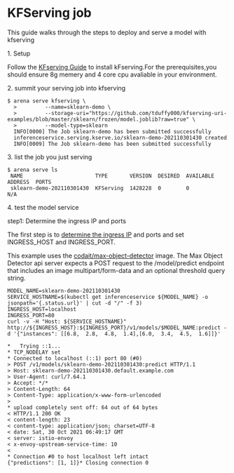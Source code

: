 # KFServing job 

This guide walks through the steps to deploy and serve a  model with kfserving

1\. Setup

Follow the [KFserving Guide](https://github.com/kubeflow/kfserving#install-kfserving) to install kFserving.For the prerequisites,you should ensure 8g memery and 4 core cpu avaliable in your environment.

2\. summit your serving job into kfserving

    $ arena serve kfserving \
      >         --name=sklearn-demo \
      >         --storage-uri="https://github.com/tduffy000/kfserving-uri-examples/blob/master/sklearn/frozen/model.joblib?raw=true" \
      >         --model-type=sklearn
      INFO[0000] The Job sklearn-demo has been submitted successfully 
      inferenceservice.serving.kserve.io/sklearn-demo-202110301430 created
      INFO[0009] The Job sklearn-demo has been submitted successfully 



3\. list the job you just serving

    $ arena serve ls                                                                        
     NAME                       TYPE       VERSION  DESIRED  AVAILABLE  ADDRESS  PORTS
     sklearn-demo-202110301430  KFServing  1428228  0        0                   N/A


4\. test the model service

step1: Determine the ingress IP and ports

The first step is to [determine the ingress IP](https://github.com/kubeflow/kfserving/blob/master/README.md#determine-the-ingress-ip-and-ports) and ports and set INGRESS_HOST and INGRESS_PORT.

This example uses the [codait/max-object-detector](https://github.com/IBM/MAX-Object-Detector) image. The Max Object Detector api server expects a POST request to the /model/predict endpoint that includes an image multipart/form-data and an optional threshold query string.

    MODEL_NAME=sklearn-demo-202110301430
    SERVICE_HOSTNAME=$(kubectl get inferenceservice ${MODEL_NAME} -o jsonpath='{.status.url}' | cut -d "/" -f 3)
    INGRESS_HOST=localhost
    INGRESS_PORT=80
    curl -v -H "Host: ${SERVICE_HOSTNAME}" http://${INGRESS_HOST}:${INGRESS_PORT}/v1/models/$MODEL_NAME:predict -d '{"instances": [[6.8,  2.8,  4.8,  1.4],[6.0,  3.4,  4.5,  1.6]]}' 
    
    *   Trying ::1...
    * TCP_NODELAY set
    * Connected to localhost (::1) port 80 (#0)
    > POST /v1/models/sklearn-demo-202110301430:predict HTTP/1.1
    > Host: sklearn-demo-202110301430.default.example.com
    > User-Agent: curl/7.64.1
    > Accept: */*
    > Content-Length: 64
    > Content-Type: application/x-www-form-urlencoded
    > 
    * upload completely sent off: 64 out of 64 bytes
    < HTTP/1.1 200 OK
    < content-length: 23
    < content-type: application/json; charset=UTF-8
    < date: Sat, 30 Oct 2021 06:49:17 GMT
    < server: istio-envoy
    < x-envoy-upstream-service-time: 10
    < 
    * Connection #0 to host localhost left intact
    {"predictions": [1, 1]}* Closing connection 0
